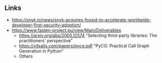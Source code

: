 ## Links

- https://snyk.io/news/snyk-acquires-fossid-to-accelerate-worldwide-developer-first-security-adoption/
- https://www.fasten-project.eu/view/Main/Deliverables
  - https://arxiv.org/abs/2005.12574 "Selecting third-party libraries: The practitioners' perspective"
  - https://vitsalis.com/papers/pycg.pdf "PyCG: Practical Call Graph Generation in Python"
  - Others
